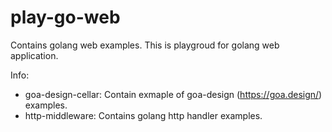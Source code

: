 # play-go-web
Contains golang web examples.  This is playgroud for golang web application. 

Info:
- goa-design-cellar: Contain exmaple of goa-design (https://goa.design/) examples.
- http-middleware: Contains golang http handler examples.
